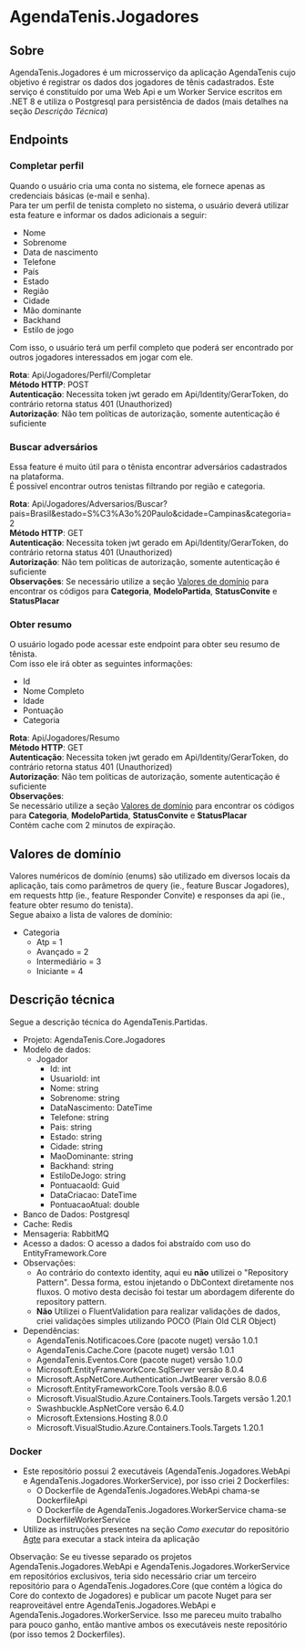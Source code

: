 # AgendaTenis.Jogadores


## Sobre<a name = "sobre"></a>
AgendaTenis.Jogadores é um microsserviço da aplicação AgendaTenis cujo objetivo é registrar os dados dos jogadores de tênis cadastrados.
Este serviço é constituído por uma Web Api e um Worker Service escritos em .NET 8 e utiliza o Postgresql para persistência de dados (mais detalhes na seção *Descrição Técnica*)

## Endpoints<a name = "endpoints"></a>

### Completar perfil
Quando o usuário cria uma conta no sistema, ele fornece apenas as credenciais básicas (e-mail e senha).\
Para ter um perfil de tenista completo no sistema, o usuário deverá utilizar esta feature e informar os dados adicionais a seguir:
- Nome
- Sobrenome 
- Data de nascimento
- Telefone
- País
- Estado
- Região
- Cidade
- Mão dominante
- Backhand
- Estilo de jogo

Com isso, o usuário terá um perfil completo que poderá ser encontrado por outros jogadores interessados em jogar com ele.

**Rota**: Api/Jogadores/Perfil/Completar\
**Método HTTP**: POST\
**Autenticação**: Necessita token jwt gerado em Api/Identity/GerarToken, do contrário retorna status 401 (Unauthorized)\
**Autorização**: Não tem políticas de autorização, somente autenticação é suficiente

### Buscar adversários
Essa feature é muito útil para o tênista encontrar adversários cadastrados na plataforma.\
É possível encontrar outros tenistas filtrando por região e categoria.

**Rota**: Api/Jogadores/Adversarios/Buscar?pais=Brasil&estado=S%C3%A3o%20Paulo&cidade=Campinas&categoria=2\
**Método HTTP**: GET\
**Autenticação**: Necessita token jwt gerado em Api/Identity/GerarToken, do contrário retorna status 401 (Unauthorized)\
**Autorização**: Não tem políticas de autorização, somente autenticação é suficiente\
**Observações**: Se necessário utilize a seção [Valores de domínio](#valores_dominio) para encontrar os códigos para **Categoria**, **ModeloPartida**, **StatusConvite** e **StatusPlacar**

### Obter resumo
O usuário logado pode acessar este endpoint para obter seu resumo de tênista.\
Com isso ele irá obter as seguintes informações:
- Id
- Nome Completo
- Idade
- Pontuação
- Categoria

**Rota**: Api/Jogadores/Resumo\
**Método HTTP**: GET\
**Autenticação**: Necessita token jwt gerado em Api/Identity/GerarToken, do contrário retorna status 401 (Unauthorized)\
**Autorização**: Não tem políticas de autorização, somente autenticação é suficiente\
**Observações**:\
Se necessário utilize a seção [Valores de domínio](#valores_dominio) para encontrar os códigos para **Categoria**, **ModeloPartida**, **StatusConvite** e **StatusPlacar**\
Contém cache com 2 minutos de expiração.

## Valores de domínio <a name = "valores_dominio">
Valores numéricos de domínio (enums) são utilizado em diversos locais da aplicação, tais como parâmetros de query (ie., feature Buscar Jogadores), em requests http (ie., feature Responder Convite) e responses da api (ie., feature obter resumo do tenista).\
Segue abaixo a lista de valores de domínio:
- Categoria
    - Atp = 1
    - Avançado = 2
    - Intermediário = 3
    - Iniciante = 4 
 
## Descrição técnica<a name = "descricao_tecnica"></a>
Segue a descrição técnica do AgendaTenis.Partidas.

- Projeto: AgendaTenis.Core.Jogadores
- Modelo de dados:
    - Jogador
        - Id: int
        - UsuarioId: int
        - Nome: string
        - Sobrenome: string
        - DataNascimento: DateTime
        - Telefone: string
        - Pais: string
        - Estado: string
        - Cidade: string
        - MaoDominante: string
        - Backhand: string
        - EstiloDeJogo: string
        - PontuacaoId: Guid
        - DataCriacao: DateTime
        - PontuacaoAtual: double
- Banco de Dados: Postgresql
- Cache: Redis
- Mensageria: RabbitMQ
- Acesso a dados: O acesso a dados foi abstraído com uso do EntityFramework.Core
- Observações:
    - Ao contrário do contexto identity, aqui eu **não** utilizei o "Repository Pattern". Dessa forma, estou injetando o DbContext diretamente nos fluxos. O motivo desta decisão foi testar um abordagem diferente do repository pattern.
    - **Não** Utilizei o FluentValidation para realizar validações de dados, criei validações simples utilizando POCO (Plain Old CLR Object)
- Dependências:
    - AgendaTenis.Notificacoes.Core (pacote nuget) versão 1.0.1
    - AgendaTenis.Cache.Core (pacote nuget) versão 1.0.1
    - AgendaTenis.Eventos.Core (pacote nuget) versão 1.0.0
    - Microsoft.EntityFrameworkCore.SqlServer versão 8.0.4
    - Microsoft.AspNetCore.Authentication.JwtBearer versão 8.0.6
    - Microsoft.EntityFrameworkCore.Tools versão 8.0.6
    - Microsoft.VisualStudio.Azure.Containers.Tools.Targets versão 1.20.1
    - Swashbuckle.AspNetCore versão 6.4.0
    - Microsoft.Extensions.Hosting 8.0.0
    - Microsoft.VisualStudio.Azure.Containers.Tools.Targets 1.20.1
 
### Docker
- Este repositório possui 2 executáveis (AgendaTenis.Jogadores.WebApi e AgendaTenis.Jogadores.WorkerService), por isso criei 2 Dockerfiles:
  - O Dockerfile de AgendaTenis.Jogadores.WebApi chama-se DockerfileApi
  - O Dockerfile de AgendaTenis.Jogadores.WorkerService chama-se DockerfileWorkerService
- Utilize as instruções presentes na seção *Como executar* do repositório [Agte](https://github.com/AgendaTenisOrg/AgendaTenis.WebApp) para executar a stack inteira da aplicação

Observação: Se eu tivesse separado os projetos AgendaTenis.Jogadores.WebApi e AgendaTenis.Jogadores.WorkerService em repositórios exclusivos, teria sido necessário criar um terceiro repositório para o AgendaTenis.Jogadores.Core (que contém a lógica do Core do contexto de Jogadores) e publicar um pacote Nuget para ser reaproveitável entre AgendaTenis.Jogadores.WebApi e AgendaTenis.Jogadores.WorkerService. Isso me pareceu muito trabalho para pouco ganho, então mantive ambos os executáveis neste repositório (por isso temos 2 Dockerfiles).
